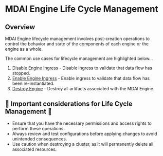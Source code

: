 # MDAI Engine Life Cycle Management

## Overview

MDAI Engine lifecycle management involves post-creation operations to control the behavior and state of the components of each engine or the engine as a whole.

The common use cases for lifecycle management are highlighted below...
1. [Disable Engine Ingress](./disable.md) - Disable ingress to validate that data flow has stopped.
2. [Enable Engine Ingress](./enable.md) - Enable ingress to validate that data flow has been re-instantiated.
3. [Destroy Engine](./destroy.md) - Destroy all artifacts associated with the MDAI Engine.


## 🚨 Important considerations for Life Cycle Management 🚨

* Ensure that you have the necessary permissions and access rights to perform these operations.
* Always review and test configurations before applying changes to avoid unintended consequences.
* Use caution when destroying a cluster, as it will permanently delete all associated resources.

